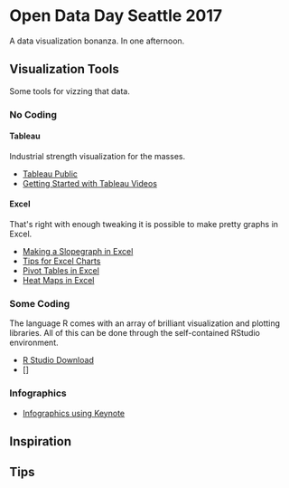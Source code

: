 # Open Data Day Seattle 2017
A data visualization bonanza. In one afternoon.

## Visualization Tools
Some tools for vizzing that data.

### No Coding

#### Tableau
Industrial strength visualization for the masses.

- [Tableau Public](https://public.tableau.com/s/)
- [Getting Started with Tableau Videos](https://www.youtube.com/watch?v=IsAPoJjARuI)

#### Excel
That's right with enough tweaking it is possible to make pretty graphs in Excel.

- [Making a Slopegraph in Excel](http://stephanieevergreen.com/slopegraph/)
- [Tips for Excel Charts](https://blog.hubspot.com/marketing/excel-graph-tricks-list#sm.00000bi89bjyoeen3yo429wh9y71p)
- [Pivot Tables in Excel](http://www.excel-easy.com/data-analysis/pivot-tables.html)
- [Heat Maps in Excel](http://www.excel-university.com/heat-maps-in-excel/)

### Some Coding

The language R comes with an array of brilliant visualization and plotting libraries. All of this can be done through the self-contained RStudio environment.

- [R Studio Download](https://www.rstudio.com/products/rstudio/download/)
- []


### Infographics

- [Infographics using Keynote](https://chrissardegna.com/blog/posts/keynote-data-vizualization/)


## Inspiration

## Tips
